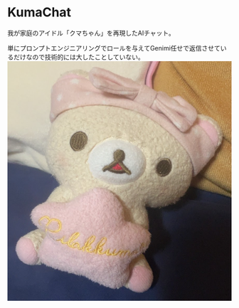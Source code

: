 # KumaChat
我が家庭のアイドル「クマちゃん」を再現したAIチャット。

単にプロンプトエンジニアリングでロールを与えてGenimi任せで返信させているだけなので技術的には大したことしていない。
![クマちゃん](https://raw.githubusercontent.com/the-takeo/KumaChat/refs/heads/main/KumaChat/wwwroot/Images/Kuma0.png)
